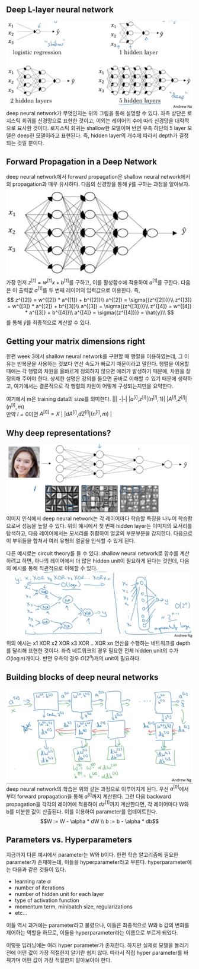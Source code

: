 ## Deep L-layer neural network
![image](./week4/1.jpg)
deep neural network가 무엇인지는 위의 그림을 통해 설명할 수 있다. 좌측 상단은 로지스틱 회귀를 신경망으로 표현한 것이고, 이외는 레이어의 수에 따라 신경망을 대략적으로 묘사한 것이다. 로지스틱 회귀는 shallow한 모델이며 반면 우측 하단의 5 layer 모델은 deep한 모델이라고 표현된다. 즉, hidden layer의 개수에 따라서 depth가 결정되는 것일 뿐이다.

## Forward Propagation in a Deep Network
deep neural network에서 forward propagation은 shallow neural network에서의 propagation과 매우 유사하다.
다음의 신경망을 통해 $\hat{y}$를 구하는 과정을 알아보자.
![image](./week4/2.jpg)
가장 먼저 $z^{[1]} = w^{[1]}x + b^{[1]}$를 구하고, 이를 활성함수에 적용하여 $a^{[1]}$를 구한다.
다음은 이 출력값 $a^{[1]}$를 두 번째 레이어의 입력값으로 이용한다. 즉,
$$ z^{[2]} = w^{[2]} * a^{[1]} + b^{[2]}\\
a^{[2]} = \sigma{(z^{[2]})}\\
z^{[3]} = w^{[3]} * a^{[2]} + b^{[3]}\\
a^{[3]} = \sigma{(z^{[3]})}\\
z^{[4]} = w^{[4]} * a^{[3]} + b^{[4]}\\
a^{[4]} = \sigma{(z^{[4]})} = \hat{y}\\
$$
를 통해 $\hat{y}$를 최종적으로 계산할 수 있다.


## Getting your matrix dimensions right
한편 week 3에서 shallow neural network를 구현할 때 행렬을 이용하였는데, 그 이유는 반복문을 사용하는 것보다 연산 속도가 빠르기 때문이라고 말한다. 행렬을 이용할 때에는 각 행렬의 차원을 올바르게 정의하지 않으면 에러가 발생하기 때문에, 차원을 잘 정의해 주어야 한다.
상세한 설명은 강의를 들으면 곧바로 이해할 수 있기 때문에 생략하고, 여기에서는 결론적으로 각 행렬의 차원이 어떻게 구성되는지만을 요약한다.

여기에서 m은 training data의 size를 의미한다.
|||
-|-|
|$a^{[l]}$,$z^{[l]}$|$(n^{[l]}, 1)$|
|$A^{[l]}$,$Z^{[l]}$|$(n^{[l]}, m)$<br>만약 $l=0$이면 $A^{[0]} = X$ |
|$dA^{[l]}$,$dZ^{[l]}$|$(n^{[l]}, m)$ |

## Why deep representations?

![image](./week4/3.jpg)
이미지 인식에서 deep neural network는 각 레이어마다 학습할 특징을 나누어 학습함으로써 성능을 높일 수 있다. 위의 예시에서 첫 번째 hidden layer는 이미지의 모서리를 탐색하고, 다음 레이어에서는 모서리를 취합하여 얼굴의 부분부분을 감지한다. 다음으로 이 부위들을 합쳐서 여러 유형의 얼굴을 인식할 수 있게 된다.

다른 예시로는 circuit theory를 들 수 있다. shallow neural network로 함수를 계산하려고 하면, 하나의 레이어에서 더 많은 hidden unit이 필요하게 된다는 것인데, 다음의 예시를 통해 직관적으로 이해할 수 있다.
![image](./week4/4.jpg)
위의 예시는 x1 XOR x2 XOR x3 XOR .. XOR xn 연산을 수행하는 네트워크를 depth를 달리해 표현한 것이다. 좌측 네트워크의 경우 필요한 전체 hidden unit의 수가 $O{(\log {n})}$개이다. 반면 우측의 경우 $O{(2^n)}$개의 unit이 필요하다.

## Building blocks of deep neural networks
![image](./week4/5.jpg)
deep neural network의 학습은 위와 같은 과정으로 이루어지게 된다. 우선 $a^{[0]}$에서부터 forward propagation을 통해 $a^{[l]}$까지 계산한다. 그런 다음 backward propagation을 각각의 레이어에 적용하여 $dz^{[1]}$까지 계산한다면, 각 레이어마다 W와 b를 미분한 값이 산출된다. 이를 이용하여 parameter를 업데이트한다.$$W := W - \alpha * dW \\ b := b - \alpha * db$$

## Parameters vs. Hyperparameters
지금까지 다룬 예시에서 parameter는 W와 b이다. 한편 학습 알고리즘에 필요한 parameter가 존재하는데, 이들을 hyperparameter라고 부른다. hyperparameter에는 다음과 같은 것들이 있다.

- learning rate $\alpha$
- number of iterations
- number of hidden unit for each layer
- type of activation function
- momentum term, minibatch size, regularizations
- etc...

이들 역시 과거에는 parameter라고 불렸으나, 이들은 최종적으로 W와 b 값의 변화를 제어하는 역할을 하므로, 이들을 hyperparameter라는 이름으로 부르게 되었다.



이렇듯 딥러닝에는 여러 hyper parameter가 존재한다. 하지만 실제로 모델을 돌리기 전에 어떤 값이 가장 적절한지 알기란 쉽지 않다. 따라서 직접 hyper parameter를 바꿔가며 어떤 값이 가장 적절한지 알아보아야 한다.
